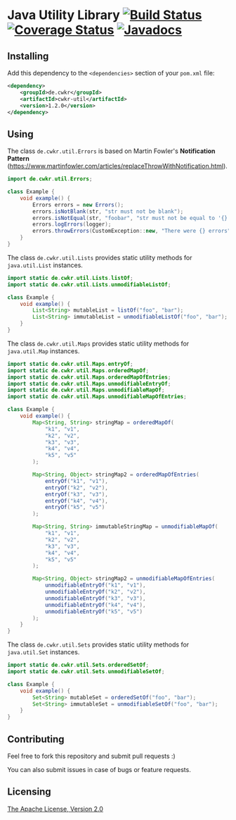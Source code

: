 # Java Utility Library [![Build Status](https://travis-ci.org/cwkr/util-java.svg?branch=develop)](https://travis-ci.org/cwkr/util-java) [![Coverage Status](https://coveralls.io/repos/github/cwkr/util-java/badge.svg?branch=develop)](https://coveralls.io/github/cwkr/util-java?branch=develop) [![Javadocs](https://www.javadoc.io/badge/de.cwkr/cwkr-util.svg?color=blue)](https://www.javadoc.io/doc/de.cwkr/cwkr-util)


## Installing

Add this dependency to the `<dependencies>` section of your `pom.xml` file:

```xml
<dependency>
    <groupId>de.cwkr</groupId>
    <artifactId>cwkr-util</artifactId>
    <version>1.2.0</version>
</dependency>
```


## Using

The class `de.cwkr.util.Errors` is based on Martin Fowler's **Notification Pattern** (https://www.martinfowler.com/articles/replaceThrowWithNotification.html).

```java
import de.cwkr.util.Errors;

class Example {
    void example() {
        Errors errors = new Errors();
        errors.isNotBlank(str, "str must not be blank");
        errors.isNotEqual(str, "foobar", "str must not be equal to '{}'", "foobar");
        errors.logErrors(logger);
        errors.throwErrors(CustomException::new, "There were {} errors", errors.countErrors());
    }
}
```

The class `de.cwkr.util.Lists` provides static utility methods for `java.util.List` instances.

```java
import static de.cwkr.util.Lists.listOf;
import static de.cwkr.util.Lists.unmodifiableListOf;

class Example {
    void example() {
        List<String> mutableList = listOf("foo", "bar");
        List<String> immutableList = unmodifiableListOf("foo", "bar");
    }
}
```

The class `de.cwkr.util.Maps` provides static utility methods for `java.util.Map` instances.

```java
import static de.cwkr.util.Maps.entryOf;
import static de.cwkr.util.Maps.orderedMapOf;
import static de.cwkr.util.Maps.orderedMapOfEntries;
import static de.cwkr.util.Maps.unmodifiableEntryOf;
import static de.cwkr.util.Maps.unmodifiableMapOf;
import static de.cwkr.util.Maps.unmodifiableMapOfEntries;

class Example {
    void example() {
        Map<String, String> stringMap = orderedMapOf(
            "k1", "v1",
            "k2", "v2",
            "k3", "v3",
            "k4", "v4",
            "k5", "v5"
        );

        Map<String, Object> stringMap2 = orderedMapOfEntries(
            entryOf("k1", "v1"),
            entryOf("k2", "v2"),
            entryOf("k3", "v3"),
            entryOf("k4", "v4"),
            entryOf("k5", "v5")
        );

        Map<String, String> immutableStringMap = unmodifiableMapOf(
            "k1", "v1",
            "k2", "v2",
            "k3", "v3",
            "k4", "v4",
            "k5", "v5"
        );

        Map<String, Object> stringMap2 = unmodifiableMapOfEntries(
            unmodifiableEntryOf("k1", "v1"),
            unmodifiableEntryOf("k2", "v2"),
            unmodifiableEntryOf("k3", "v3"),
            unmodifiableEntryOf("k4", "v4"),
            unmodifiableEntryOf("k5", "v5")
        );
    }
}
```

The class `de.cwkr.util.Sets` provides static utility methods for `java.util.Set` instances.

```java
import static de.cwkr.util.Sets.orderedSetOf;
import static de.cwkr.util.Sets.unmodifiableSetOf;

class Example {
    void example() {
        Set<String> mutableSet = orderedSetOf("foo", "bar");
        Set<String> immutableSet = unmodifiableSetOf("foo", "bar");
    }
}
```


## Contributing

Feel free to fork this repository and submit pull requests :)

You can also submit issues in case of bugs or feature requests.


## Licensing

[The Apache License, Version 2.0](LICENSE)
